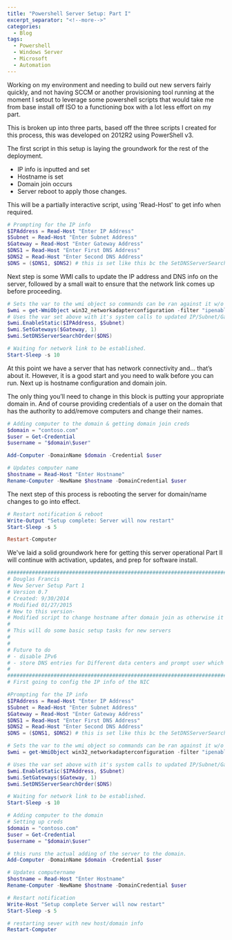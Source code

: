 ```yaml
---
title: "Powershell Server Setup: Part I"
excerpt_separator: "<!--more-->"
categories:
  - Blog
tags:
  - Powershell
  - Windows Server
  - Microsoft
  - Automation
---
```


Working on my environment and needing to build out new servers fairly quickly, and not having SCCM or another provisioning tool running at the moment I setout to leverage some powershell scripts that would take me from base install off ISO to a functioning box with a lot less effort on my part.

This is broken up into three parts, based off the three scripts I created for this process, this was developed on 2012R2 using PowerShell v3.

<!--more-->

The first script in this setup is laying the groundwork for the rest of the deployment.

- IP info is inputted and set
- Hostname is set
- Domain join occurs
- Server reboot to apply those changes.

This will be a partially interactive script, using 'Read-Host' to get info when required.

```powershell
# Prompting for the IP info
$IPAddress = Read-Host "Enter IP Address"
$Subnet = Read-Host "Enter Subnet Address"
$Gateway = Read-Host "Enter Gateway Address"
$DNS1 = Read-Host "Enter First DNS Address"
$DNS2 = Read-Host "Enter Second DNS Address"
$DNS = ($DNS1, $DNS2) # this is set like this bc the SetDNSServerSearchOrder only takes one option
```

Next step is some WMI calls to update the IP address and DNS info on the server, followed by a small wait to ensure that the network link comes up before proceeding.

```powershell
# Sets the var to the wmi object so commands can be ran against it w/o typing the whole thing each time
$wmi = get-WmiObject win32_networkadapterconfiguration -filter "ipenabled = 'true'"
# Uses the var set above with it's system calls to updated IP/Subnet/Gateway/DNS
$wmi.EnableStatic($IPAddress, $Subnet)
$wmi.SetGateways($Gateway, 1)
$wmi.SetDNSServerSearchOrder($DNS)

# Waiting for network link to be established.
Start-Sleep -s 10
```

At this point we have a server that has network connectivity and… that’s about it. However, it is a good start and you need to walk before you can run. Next up is hostname configuration and domain join.

The only thing you’ll need to change in this block is putting your appropriate domain in. And of course providing credentials of a user on the domain that has the authority to add/remove computers and change their names.

```powershell
# Adding computer to the domain & getting domain join creds
$domain = "contoso.com"
$user = Get-Credential
$username = "$domain\$user"

Add-Computer -DomainName $domain -Credential $user

# Updates computer name
$hostname = Read-Host "Enter Hostname"
Rename-Computer -NewName $hostname -DomainCredential $user
```

The next step of this process is rebooting the server for domain/name changes to go into effect. 

```powershell
# Restart notification & reboot
Write-Output "Setup complete: Server will now restart"
Start-Sleep -s 5

Restart-Computer
```

We've laid a solid groundwork here for getting this server operational Part II will continue with activation, updates, and prep for software install.

```powershell
#######################################################################################
# Douglas Francis
# New Server Setup Part 1
# Version 0.7
# Created: 9/30/2014
# Modified 01/27/2015
# New to this version-
# Modified script to change hostname after domain join as otherwise it's been failing.
#
# This will do some basic setup tasks for new servers
#
#
# Future to do
# - disable IPv6
# - store DNS entries for Different data centers and prompt user which one to use
#
#######################################################################################
# First going to config the IP info of the NIC

#Prompting for the IP info
$IPAddress = Read-Host "Enter IP Address"
$Subnet = Read-Host "Enter Subnet Address"
$Gateway = Read-Host "Enter Gateway Address"
$DNS1 = Read-Host "Enter First DNS Address"
$DNS2 = Read-Host "Enter Second DNS Address"
$DNS = ($DNS1, $DNS2) # this is set like this bc the SetDNSServerSearchOrder only takes one option

# Sets the var to the wmi object so commands can be ran against it w/o typing the whole thing each time
$wmi = get-WmiObject win32_networkadapterconfiguration -filter "ipenabled = 'true'"

# Uses the var set above with it's system calls to updated IP/Subnet/Gateway/DNS
$wmi.EnableStatic($IPAddress, $Subnet)
$wmi.SetGateways($Gateway, 1)
$wmi.SetDNSServerSearchOrder($DNS)

# Waiting for network link to be established.
Start-Sleep -s 10

# Adding computer to the domain
# Setting up creds
$domain = "contoso.com"
$user = Get-Credential
$username = "$domain\$user"

# this runs the actual adding of the server to the domain.
Add-Computer -DomainName $domain -Credential $user

# Updates computername
$hostname = Read-Host "Enter Hostname"
Rename-Computer -NewName $hostname -DomainCredential $user

# Restart notification
Write-Host "Setup complete Server will now restart"
Start-Sleep -s 5

# restarting sever with new host/domain info
Restart-Computer
```
